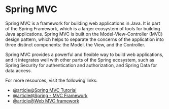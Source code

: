 # Spring MVC

Spring MVC is a framework for building web applications in Java. It is part of the Spring Framework, which is a larger ecosystem of tools for building Java applications. Spring MVC is built on the Model-View-Controller (MVC) design pattern, which helps to separate the concerns of the application into three distinct components: the Model, the View, and the Controller.

Spring MVC provides a powerful and flexible way to build web applications, and it integrates well with other parts of the Spring ecosystem, such as Spring Security for authentication and authorization, and Spring Data for data access.

For more resources, visit the following links:

- [@article@Spring MVC Tutorial](https://www.javatpoint.com/spring-mvc-tutorial)
- [@article@Spring - MVC Framework](https://www.tutorialspoint.com/spring/spring_web_mvc_framework.htm)
- [@article@Web MVC framework](https://docs.spring.io/spring-framework/docs/3.2.x/spring-framework-reference/html/mvc.html)
